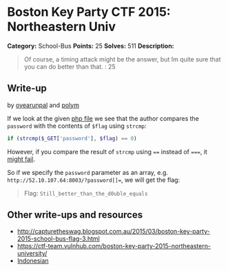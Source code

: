 # Boston Key Party CTF 2015: Northeastern Univ

**Category:** School-Bus
**Points:** 25
**Solves:** 511
**Description:**

> Of course, a timing attack might be the answer, but Im quite sure that you can do better than that. : 25

## Write-up

by [oyearunpal](https://github.com/oyearunpal) and [polym](https://github.com/abpolym)

If we look at the given [php file](./52.10.107.64\:8003/index.txt) we see that the author compares the `password` with the contents of `$flag` using `strcmp`:

```php
if (strcmp($_GET['password'], $flag) == 0)
```

However, if you compare the result of `strcmp` using `==` instead of `===`, it [might fail](https://coderwall.com/p/lflzkq/php-strcmp-could-leave-you-alone-in-deep-sh-t).

So if we specify the `password` parameter as an array, e.g. `http://52.10.107.64:8003/?password[]=`, we will get the flag:

> Flag: `Still_better_than_the_d0uble_equals`

## Other write-ups and resources

* <http://capturetheswag.blogspot.com.au/2015/03/boston-key-party-2015-school-bus-flag-3.html>
* <https://ctf-team.vulnhub.com/boston-key-party-2015-northeastern-university/>
* [Indonesian](http://blog.rentjong.net/2015/03/boston-key-party-2015-northeastern-univ.html)
